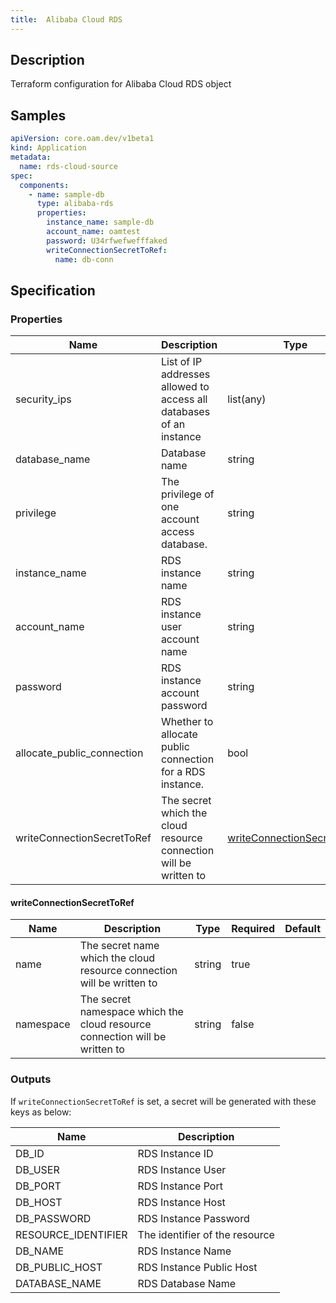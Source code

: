 ```yaml
---
title:  Alibaba Cloud RDS
---
```


## Description

Terraform configuration for Alibaba Cloud RDS object

## Samples

```yaml
apiVersion: core.oam.dev/v1beta1
kind: Application
metadata:
  name: rds-cloud-source
spec:
  components:
    - name: sample-db
      type: alibaba-rds
      properties:
        instance_name: sample-db
        account_name: oamtest
        password: U34rfwefwefffaked
        writeConnectionSecretToRef:
          name: db-conn
```

## Specification


### Properties

 Name | Description | Type | Required | Default 
 ------------ | ------------- | ------------- | ------------- | ------------- 
 security_ips | List of IP addresses allowed to access all databases of an instance | list(any) | true |  
 database_name | Database name | string | true |  
 privilege | The privilege of one account access database. | string | true |  
 instance_name | RDS instance name | string | true |  
 account_name | RDS instance user account name | string | true |  
 password | RDS instance account password | string | true |  
 allocate_public_connection | Whether to allocate public connection for a RDS instance. | bool | true |  
 writeConnectionSecretToRef | The secret which the cloud resource connection will be written to | [writeConnectionSecretToRef](#writeConnectionSecretToRef) | false |  


#### writeConnectionSecretToRef

 Name | Description | Type | Required | Default 
 ------------ | ------------- | ------------- | ------------- | ------------- 
 name | The secret name which the cloud resource connection will be written to | string | true |  
 namespace | The secret namespace which the cloud resource connection will be written to | string | false |  


### Outputs

If `writeConnectionSecretToRef` is set, a secret will be generated with these keys as below:

 Name | Description 
 ------------ | ------------- 
 DB_ID | RDS Instance ID
 DB_USER | RDS Instance User
 DB_PORT | RDS Instance Port
 DB_HOST | RDS Instance Host
 DB_PASSWORD | RDS Instance Password
 RESOURCE_IDENTIFIER | The identifier of the resource
 DB_NAME | RDS Instance Name
 DB_PUBLIC_HOST | RDS Instance Public Host
 DATABASE_NAME | RDS Database Name
